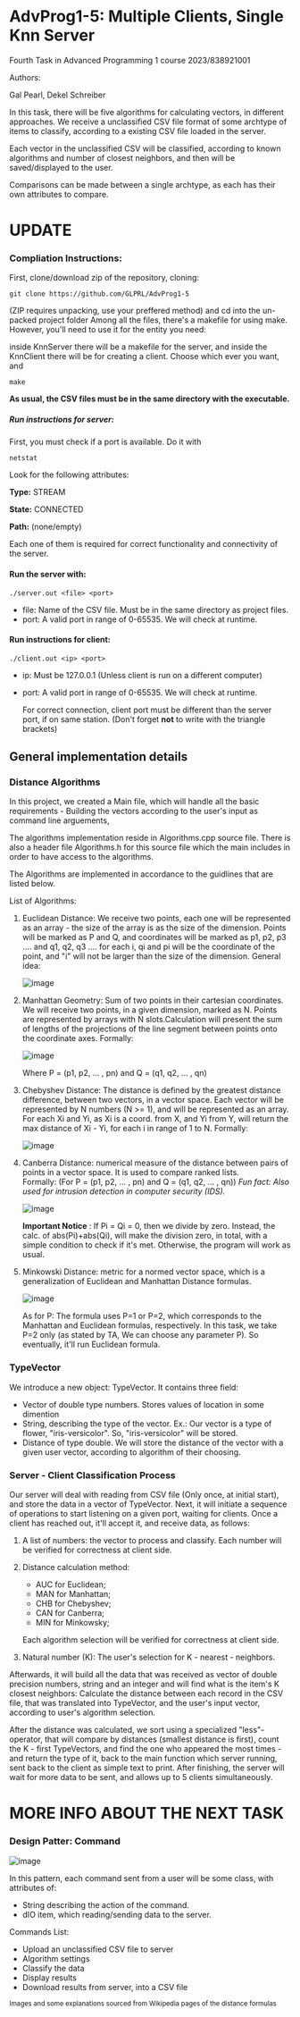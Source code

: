 # AdvProg1-5: Multiple Clients, Single Knn Server
Fourth Task in Advanced Programming 1 course 2023/838921001

Authors:

Gal Pearl,
Dekel Schreiber

In this task, there will be five algorithms for calculating vectors, in different approaches.
We receive a unclassified CSV file format of some archtype of items to classify, according to a existing CSV file loaded in the server.

Each vector in the unclassified CSV will be classified, according to known algorithms and number of closest neighbors, and then will be saved/displayed to the user.

Comparisons can be made between a single archtype, as each has their own attributes to compare.

# UPDATE

### Compliation Instructions:
First, clone/download zip of the repository, 
cloning:
```
git clone https://github.com/GLPRL/AdvProg1-5
```
(ZIP requires unpacking, use your preffered method)
and cd into the un-packed project folder
Among all the files, there's a makefile for using make. However, you'll need to use it for the entity you need:

inside KnnServer there will be a makefile for the server, and inside the KnnClient there will be for creating a client.
Choose which ever you want, and
```
make
```

**As usual, the CSV files must be in the same directory with the executable.**

##### Run instructions for server:

First, you must check if a port is available. Do it with 
```
netstat
```
Look for the following attributes:

**Type:** STREAM

**State:** CONNECTED

**Path:** (none/empty)

Each one of them is required for correct functionality and connectivity of the server.
#### Run the server with:
```
./server.out <file> <port>
```
- file: Name of the CSV file. Must be in the same directory as project files.
- port: A valid port in range of 0-65535. We will check at runtime.

#### Run instructions for client:
```
./client.out <ip> <port>
```
- ip: Must be 127.0.0.1 (Unless client is run on a different computer)
- port: A valid port in range of 0-65535. We will check at runtime.

  For correct connection, client port must be different than the server port, if on same station.
   (Don't forget **not** to write with the triangle brackets)

## General implementation details
### Distance Algorithms

In this project, we created a Main file, which will handle all the basic requirements -
Building the vectors according to the user's input as command line arguements, 

The algorithms implementation reside in Algorithms.cpp source file. There is also a header file Algorithms.h for this source file which the main includes in order to have access to the algorithms.

The Algorithms are implemented in accordance to the guidlines that are listed below.

List of Algorithms:

1) Euclidean Distance: We receive two points, each one will be represented as an array - the size of the array is as the size of the dimension.
   Points will be marked as P and Q, and coordinates will be marked as p1, p2, p3 .... and q1, q2, q3 .... for each i, qi and pi will be the coordinate of the
   point, and "i" will not be larger than the size of the dimension. General idea:
   
   ![image](https://user-images.githubusercontent.com/116657293/201177857-87b63e5f-3d96-40c0-8830-92bd56ce6340.png)
   
2) Manhattan Geometry: Sum of two points in their cartesian coordinates. We will receive two points, in a given dimension, marked as N.
   Points are represented by arrays with N slots.Calculation will present the sum of lengths of the projections of the line segment between points onto the coordinate      axes. Formally:
   
   ![image](https://user-images.githubusercontent.com/116657293/201179543-c6ef7476-f613-4903-acb6-cb0a0cbf0a75.png)
   
   Where P = (p1, p2, ... , pn) and Q = (q1, q2, ... , qn)
   
3) Chebyshev Distance: The distance is defined by the greatest distance difference, between two vectors, in a vector space.
   Each vector will be represented by N numbers (N >= 1), and will be represented as an array. For each Xi and Yi, as Xi is a coord. from X, and Yi from Y,
   will return the max distance of Xi - Yi, for each i in range of 1 to N. Formally:
   
   ![image](https://user-images.githubusercontent.com/116657293/201183032-e4f08c81-3ece-415a-b3d4-25ccf5729271.png)
   
4) Canberra Distance: numerical measure of the distance between pairs of points in a vector space. It is used to compare ranked lists.         
   Formally: (For P = (p1, p2, ... , pn) and Q = (q1, q2, ... , qn))
   *Fun fact: Also used for intrusion detection in computer security (IDS).*
   
   ![image](https://user-images.githubusercontent.com/116657293/201183812-5c097577-4977-4eff-a4cc-c545d3817105.png)

   **Important Notice** : If Pi = Qi = 0, then we divide by zero. Instead, the calc. of abs(Pi)+abs(Qi), will make the division
   zero, in total, with a simple condition to check if it's met. Otherwise, the program will work as usual.

5) Minkowski Distance: metric for a normed vector space, which is a generalization of Euclidean and Manhattan Distance formulas.

   ![image](https://user-images.githubusercontent.com/116657293/201184801-bcb3d888-f0a9-4b54-8b15-e9f8aa8c3509.png)

      As for P: The formula uses P=1 or P=2, which corresponds to the Manhattan and Euclidean formulas, respectively.
      In this task, we take P=2 only (as stated by TA, We can choose any parameter P). So eventually, it'll run Euclidean formula.
      
### TypeVector
We introduce a new object: TypeVector.
It contains three field:
   - Vector of double type numbers. Stores values of location in some dimention
   - String, describing the type of the vector. Ex.: Our vector is a type of flower, "iris-versicolor". So, "iris-versicolor" will be stored.
   - Distance of type double. We will store the distance of the vector with a given user vector, according to algorithm of their choosing.
   
### Server - Client Classification Process
Our server will deal with reading from CSV file (Only once, at initial start), and store the data in a vector of TypeVector.
Next, it will initiate a sequence of operations to start listening on a given port, waiting for clients.
Once a client has reached out, it'll accept it, and receive data, as follows:
1) A list of numbers: the vector to process and classify. Each number will be verified for correctness at client side.
2) Distance calculation method: 
   
   - AUC for Euclidean;
   - MAN for Manhattan;
   - CHB for Chebyshev;
   - CAN for Canberra;
   - MIN for Minkowsky;
   
   Each algorithm selection will be verified for correctness at client side.
   
3) Natural number (K): The user's selection for K - nearest - neighbors.

Afterwards, it will build all the data that was received as vector of double precision numbers, string and an integer
and will find what is the item's K closest neighbors: Calculate the distance between each record in the CSV file, that was translated
into TypeVector, and the user's input vector, according to user's algorithm selection.
   
After the distance was calculated, we sort using a specialized "less"-operator, that will compare by distances (smallest distance is first),
count the K - first TypeVectors, and find the one who appeared the most times - and return the type of it, back to the main function which server
running, sent back to the client as simple text to print.
After finishing, the server will wait for more data to be sent, and allows up to 5 clients simultaneously.

# MORE INFO ABOUT THE NEXT TASK
### Design Patter: Command
![image](https://user-images.githubusercontent.com/116657293/211402849-f1d01908-18af-4c38-a03a-fede81e50ece.png)

In this pattern, each command sent from a user will be some class, with attributes of:
- String describing the action of the command.
- dIO item, which reading/sending data to the server.

Commands List:
- Upload an unclassified CSV file to server
- Algorithm settings
- Classify the data
- Display results
- Download results from server, into a CSV file
   
<sub> Images and some explanations sourced from Wikipedia pages of the distance formulas </sub>
